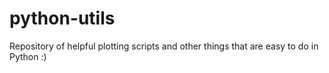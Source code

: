 # python-utils
Repository of helpful plotting scripts and other things that are easy to do in Python :)
